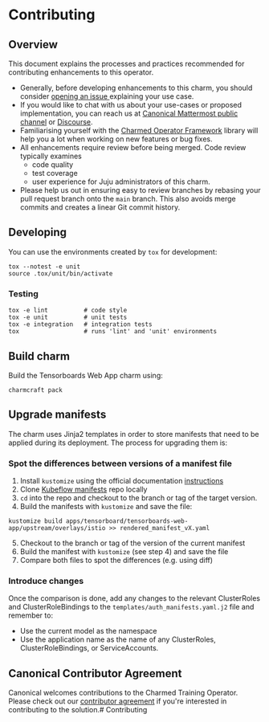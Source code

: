 # Contributing

## Overview

This document explains the processes and practices recommended for contributing enhancements to
this operator.
- Generally, before developing enhancements to this charm, you should consider [opening an issue
  ](https://github.com/canonical/kubeflow-tensorboards-operator/issues) explaining your use case.
- If you would like to chat with us about your use-cases or proposed implementation, you can reach
  us at [Canonical Mattermost public channel](https://chat.charmhub.io/charmhub/channels/charm-dev) or [Discourse](https://discourse.charmhub.io/).
- Familiarising yourself with the [Charmed Operator Framework](https://juju.is/docs/sdk) library will help you a lot when working on new features or bug fixes.
- All enhancements require review before being merged. Code review typically examines
  - code quality
  - test coverage
  - user experience for Juju administrators of this charm.
- Please help us out in ensuring easy to review branches by rebasing your pull request branch onto
  the `main` branch. This also avoids merge commits and creates a linear Git commit history.

## Developing

You can use the environments created by `tox` for development:

```shell
tox --notest -e unit
source .tox/unit/bin/activate
```

### Testing

```shell
tox -e lint          # code style
tox -e unit          # unit tests
tox -e integration   # integration tests
tox                  # runs 'lint' and 'unit' environments
```

## Build charm

Build the Tensorboards Web App charm using:

```shell
charmcraft pack
```

## Upgrade manifests
The charm uses Jinja2 templates in order to store manifests that need to be applied during its deployment. The process for upgrading them is:

### Spot the differences between versions of a manifest file

1. Install `kustomize` using the official documentation [instructions](https://kubectl.docs.kubernetes.io/installation/kustomize/)
2. Clone [Kubeflow manifests](https://github.com/kubeflow/manifests) repo locally
3. `cd` into the repo and checkout to the branch or tag of the target version.
4. Build the manifests with `kustomize` and save the file:

`kustomize build apps/tensorboard/tensorboards-web-app/upstream/overlays/istio >> rendered_manifest_vX.yaml`

5. Checkout to the branch or tag of the version of the current manifest
6. Build the manifest with `kustomize` (see step 4) and save the file
7. Compare both files to spot the differences (e.g. using diff)

### Introduce changes

Once the comparison is done, add any changes to the relevant ClusterRoles and ClusterRoleBindings to the
  `templates/auth_manifests.yaml.j2` file and remember to:
  * Use the current model as the namespace
  * Use the application name as the name of any ClusterRoles, ClusterRoleBindings, or ServiceAccounts.


## Canonical Contributor Agreement

Canonical welcomes contributions to the Charmed Training Operator. Please check out our [contributor agreement](https://ubuntu.com/legal/contributors) if you're interested in contributing to the solution.# Contributing